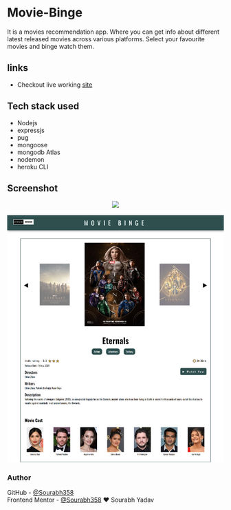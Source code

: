 # Movie-Binge  
It is a movies recommendation app. Where you can get info about different latest released movies across various platforms. Select your favourite movies and binge watch them.
## links
 - Checkout live working [site](https://moviebingeapp.herokuapp.com/)  
## Tech stack used  
 - Nodejs
 - expressjs
 - pug
 - mongoose
 - mongodb Atlas
 - nodemon
 - heroku CLI
 
## Screenshot
<p align = "center">
  <img src = "./image/image-1.jpg">
</p>

<p align = "center">
  <img src = "./image/image-2.jpg">
</p>  

 
### Author
GitHub - [@Sourabh358](https://github.com/SOURABH358)  
Frontend Mentor - [@Sourabh358](https://www.frontendmentor.io/profile/sourabh358)
❤ Sourabh Yadav
